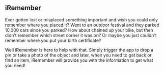 iRemember
---
Ever gotten lost or misplaced something important and wish you could only remember where you placed it? Went to an outdoor festival and they parked 10,000 cars since you parked? How about chained up your bike, but then didn’t remember which street corner it was on? Or maybe you just couldn't remember where you put your birth certificate?

Well iRemember is here to help with that. Simply trigger the app to drop a pin or take a photo of the object and later, when you need to get back or find an item, iRemember will provide you with the information to get what you need!